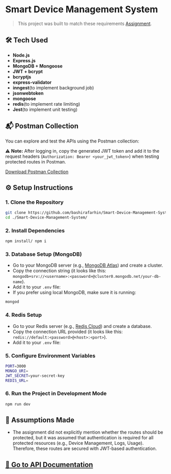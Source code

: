 # Smart Device Management System

> This project was built to match these requirements [Assignment](https://github.com/bashirafarhin/Smart-Device-Management-System/blob/main/Assignment.pdf).

## 🛠️ Tech Used

- **Node.js**
- **Express.js**
- **MongoDB + Mongoose**
- **JWT + bcrypt**
- **bcryptjs**
- **express-validator**
- **inngest**(to implement background job)
- **jsonwebtoken**
- **mongoose**
- **redis**(to implement rate limiting)
- **Jest**(to implement unit testing)
  
## 📬 Postman Collection

You can explore and test the APIs using the Postman collection:

⚠️ **Note:** After logging in, copy the generated JWT token and add it to the request headers (`Authorization: Bearer <your_jwt_token>`) when testing protected routes in Postman.

[Download Postman Collection](./SDMS.postman_collection.json)

## ⚙️ Setup Instructions

### 1. Clone the Repository

```bash
git clone https://github.com/bashirafarhin/Smart-Device-Management-System.git
cd ./Smart-Device-Management-System/
```

### 2. Install Dependencies

```bash
npm install/ npm i
```

### 3. Database Setup (MongoDB)

- Go to your MongoDB server (e.g., [MongoDB Atlas](https://www.mongodb.com/atlas)) and create a cluster.
- Copy the connection string (it looks like this:  
  `mongodb+srv://<username>:<password>@cluster0.mongodb.net/your-db-name`).
- Add it to your `.env` file:
- If you prefer using local MongoDB, make sure it is running:

```bash
mongod
```

### 4. Redis Setup

- Go to your Redis server (e.g., [Redis Cloud](https://redis.com/redis-enterprise-cloud/)) and create a database.
- Copy the connection URL provided (it looks like this:  
  `redis://default:<password>@<host>:<port>`).
- Add it to your `.env` file:

### 5. Configure Environment Variables

```bash
PORT=3000
MONGO_URI=
JWT_SECRET=your-secret-key
REDIS_URL=
```

### 6. Run the Project in Development Mode

```bash
npm run dev
```

## 📌 Assumptions Made

- The assignment did not explicitly mention whether the routes should be protected, but it was assumed that authentication is required for all protected resources (e.g., Device Management, Logs, Usage). Therefore, these routes are secured with JWT-based authentication.

## [📖 Go to API Documentation](./API_DOCS.md)
